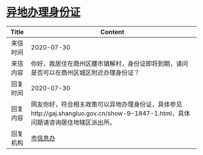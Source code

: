 # <a href="http://www.shangluo.gov.cn/zmhd/ldxxxx.jsp?urltype=leadermail.LeaderMailContentUrl&wbtreeid=1112&leadermailid=6258">异地办理身份证</a>
| Title |                                         Content                                         |
|:-----:|-----------------------------------------------------------------------------------------|
| 来信时间  | 2020-07-30                                                                              |
| 来信内容  | 你好，我居住在商州区腰市镇解村，身份证即将到期，请问是否可以在商州区城区附近办理身份证？                                            |
| 回复时间  | 2020-07-30                                                                              |
| 回复内容  | 网友你好，符合相关政策可以异地办理身份证，具体参见http://gaj.shangluo.gov.cn/show-9-1847-1.html，具体问题请咨询居住地辖区派出所。 |
| 回复机构  | <a href="../../category/agencies/市信息办.md">市信息办</a>                                      |